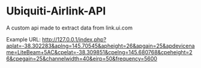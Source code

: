 # Ubiquiti-Airlink-API
A custom api made to extract data from link.ui.com

Example URL: http://127.0.0.1/index.php?aplat=-38.302283&aplng=145.70545&apheight=26&apgain=25&apdevicename=LiteBeam+5AC&cpelat=-38.309851&cpelng=145.680768&cpeheight=26&cpegain=25&channelwidth=40&eirp=50&frequency=5600
